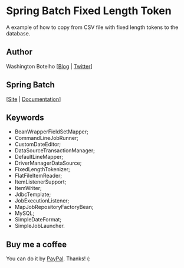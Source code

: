 # Spring Batch Fixed Length Token

A example of how to copy from CSV file with fixed length tokens to the database. 

## Author

Washington Botelho [[Blog](http://wbotelhos.com.br) | [Twitter](http://twitter.com/#!/wbotelhos)]

## Spring Batch

[[Site](http://static.springsource.org/spring-batch/) | [Documentation](http://static.springsource.org/spring-batch/reference/index.html)]

## Keywords

+ BeanWrapperFieldSetMapper;
+ CommandLineJobRunner;
+ CustomDateEditor;
+ DataSourceTransactionManager;
+ DefaultLineMapper;
+ DriverManagerDataSource;
+ FixedLengthTokenizer;
+ FlatFileItemReader;
+ ItemListenerSupport;
+ ItemWriter;
+ JdbcTemplate;
+ JobExecutionListener;
+ MapJobRepositoryFactoryBean;
+ MySQL;
+ SimpleDateFormat;
+ SimpleJobLauncher.

## Buy me a coffee

You can do it by [PayPal](https://www.paypal.com/cgi-bin/webscr?cmd=_donations&business=X8HEP2878NDEG&item_name=Github). Thanks! (:
